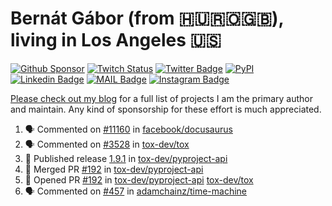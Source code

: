 # Bernát Gábor (from 🇭🇺🇷🇴🇬🇧), living in Los Angeles 🇺🇸

[![Github Sponsor](https://img.shields.io/static/v1?label=Sponsor&message=%E2%9D%A4&logo=GitHub&link=https://github.com/sponsors/gaborbernat&style=flat-square)](https://github.com/sponsors/gaborbernat)
[![Twitch Status](https://img.shields.io/twitch/status/gaborbernat?style=flat-square)](https://www.twitch.tv/gaborbernat)
[![Twitter Badge](https://img.shields.io/badge/-@gjbernat-1ca0f1?style=flat-square&labelColor=1ca0f1&logo=twitter&logoColor=white&link=https://twitter.com/gjbernat)](https://twitter.com/gjbernat)
[![PyPI](https://img.shields.io/badge/-gaborbernat-0073b7?style=flat-square&logo=Python&logoColor=white&link=https://pypi.org/user/gaborbernat/)](https://pypi.org/user/gaborbernat/)
[![Linkedin Badge](https://img.shields.io/badge/-gaborbernat-blue?style=flat-square&logo=Linkedin&logoColor=white&link=https://www.linkedin.com/in/gaborbernat/)](https://www.linkedin.com/in/gaborbernat/)
[![MAIL Badge](https://img.shields.io/badge/-gaborjbernat@gmail.com-c14438?style=flat-square&logo=Gmail&logoColor=white&link=mailto:gaborjbernat@gmail.com)](mailto:gaborjbernat@gmail.com)
[![Instagram Badge](https://img.shields.io/badge/-@gabor__bernat-845EC2?style=flat-square&labelColor=white&logo=Instagram&link=https://instagram.com/gabor_bernat/)](https://instagram.com/gabor_bernat)

[Please check out my blog](https://bernat.tech/about/) for a full list of projects I am the primary author and maintain.
Any kind of sponsorship for these effort is much appreciated.

<!--START_SECTION:activity-->

1. 🗣 Commented on [#11160](https://github.com/facebook/docusaurus/issues/11160#issuecomment-2872895509) in [facebook/docusaurus](https://github.com/facebook/docusaurus)
2. 🗣 Commented on [#3528](https://github.com/tox-dev/tox/pull/3528#issuecomment-2872853483) in [tox-dev/tox](https://github.com/tox-dev/tox)
3. 🚀 Published release [1.9.1](https://github.com/tox-dev/pyproject-api/releases/tag/1.9.1) in [tox-dev/pyproject-api](https://github.com/tox-dev/pyproject-api)
4. 🎉 Merged PR [#192](https://github.com/tox-dev/pyproject-api/pull/192) in [tox-dev/pyproject-api](https://github.com/tox-dev/pyproject-api)
5. 💪 Opened PR [#192](https://github.com/tox-dev/pyproject-api/pull/192) in [tox-dev/pyproject-api](https://github.com/tox-dev/pyproject-api)
   [tox-dev/tox](https://github.com/tox-dev/tox)
5. 🗣 Commented on [#457](https://github.com/adamchainz/time-machine/pull/457#issuecomment-2197730644) in
[adamchainz/time-machine](https://github.com/adamchainz/time-machine)
<!--END_SECTION:activity-->
